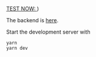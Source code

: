 

[TEST NOW: ](https://frontend-76xu.vercel.app/))

The backend is [here](https://github.com/wass08/r3f-virtual-girlfriend-backend).

Start the development server with
```
yarn
yarn dev
```
